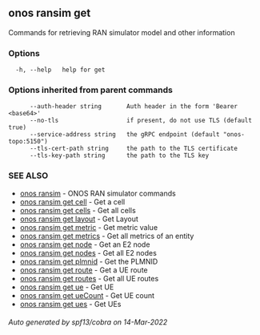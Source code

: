 <!--
SPDX-FileCopyrightText: 2019-present Open Networking Foundation <info@opennetworking.org>

SPDX-License-Identifier: Apache-2.0
-->

## onos ransim get

Commands for retrieving RAN simulator model and other information

### Options

```
  -h, --help   help for get
```

### Options inherited from parent commands

```
      --auth-header string       Auth header in the form 'Bearer <base64>'
      --no-tls                   if present, do not use TLS (default true)
      --service-address string   the gRPC endpoint (default "onos-topo:5150")
      --tls-cert-path string     the path to the TLS certificate
      --tls-key-path string      the path to the TLS key
```

### SEE ALSO

* [onos ransim](onos_ransim.md)	 - ONOS RAN simulator commands
* [onos ransim get cell](onos_ransim_get_cell.md)	 - Get a cell
* [onos ransim get cells](onos_ransim_get_cells.md)	 - Get all cells
* [onos ransim get layout](onos_ransim_get_layout.md)	 - Get Layout
* [onos ransim get metric](onos_ransim_get_metric.md)	 - Get metric value
* [onos ransim get metrics](onos_ransim_get_metrics.md)	 - Get all metrics of an entity
* [onos ransim get node](onos_ransim_get_node.md)	 - Get an E2 node
* [onos ransim get nodes](onos_ransim_get_nodes.md)	 - Get all E2 nodes
* [onos ransim get plmnid](onos_ransim_get_plmnid.md)	 - Get the PLMNID
* [onos ransim get route](onos_ransim_get_route.md)	 - Get a UE route
* [onos ransim get routes](onos_ransim_get_routes.md)	 - Get all UE routes
* [onos ransim get ue](onos_ransim_get_ue.md)	 - Get UE
* [onos ransim get ueCount](onos_ransim_get_ueCount.md)	 - Get UE count
* [onos ransim get ues](onos_ransim_get_ues.md)	 - Get UEs

###### Auto generated by spf13/cobra on 14-Mar-2022
